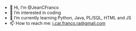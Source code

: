 - 👋 Hi, I’m @JeanCFranco
- 👀 I’m interested in coding
- 🌱 I’m currently learning Python, Java, PL/SQL, HTML and JS
- 📫 How to reach me: j.car.franco.ra@gmail.com

<!---
JeanCFranco/JeanCFranco is a ✨ special ✨ repository because its `README.md` (this file) appears on your GitHub profile.
You can click the Preview link to take a look at your changes.
--->
